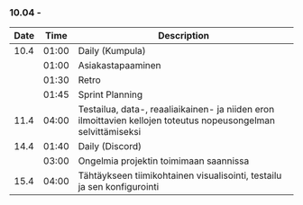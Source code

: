 ### 10.04 -

| Date   | Time  | Description     |
| ------ | ----- | --------------- |
| 10.4   | 01:00 | Daily (Kumpula) |
|        | 01:00 | Asiakastapaaminen |
|        | 01:30 | Retro |
|        | 01:45 | Sprint Planning |
| 11.4   | 04:00 | Testailua, data-, reaaliaikainen- ja niiden eron ilmoittavien kellojen toteutus nopeusongelman selvittämiseksi |
| 14.4   | 01:40 | Daily (Discord) |
|        | 03:00 | Ongelmia projektin toimimaan saannissa |
| 15.4   | 04:00 | Tähtäykseen tiimikohtainen visualisointi, testailu ja sen konfigurointi |
